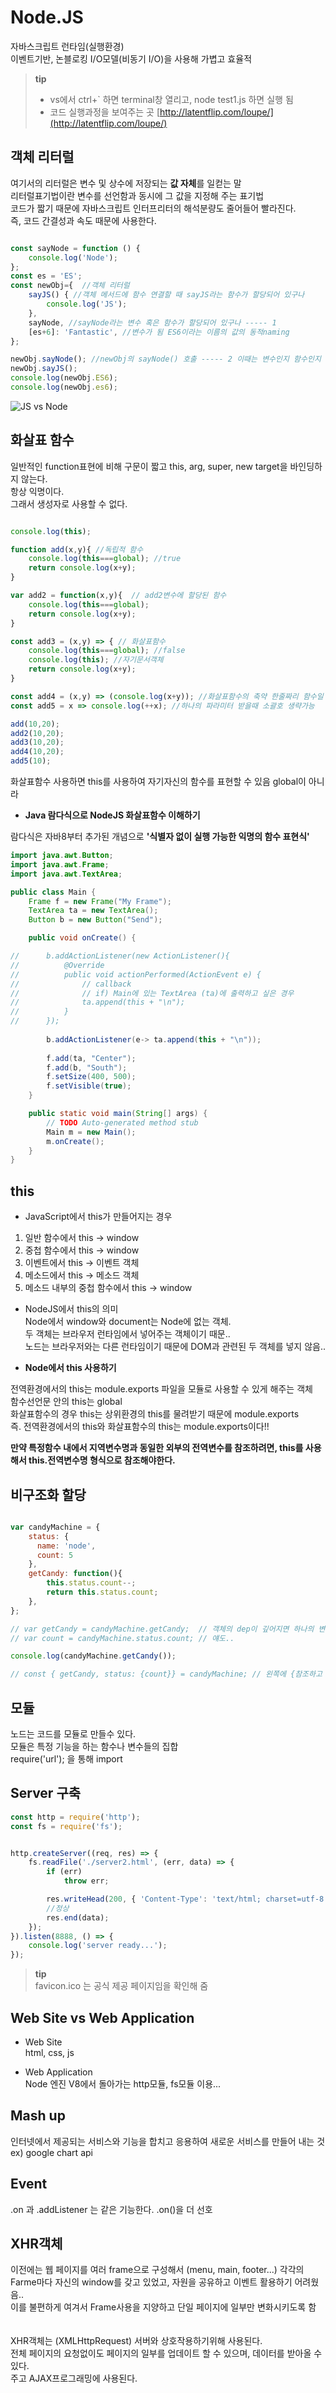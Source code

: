# Node.JS

자바스크립트 런타임(실행환경)  
이벤트기반, 논블로킹 I/O모델(비동기 I/O)을 사용해 가볍고 효율적  

> **tip**
> * vs에서 ctrl+` 하면 terminal창 열리고, node test1.js 하면 실행 됨  
> * 코드 실행과정을 보여주는 곳 [http://latentflip.com/loupe/](http://latentflip.com/loupe/)


## 객체 리터럴 

여기서의 리터럴은 변수 및 상수에 저장되는 **값 자체**를 일컫는 말  
리터럴표기법이란 변수를 선언함과 동시에 그 값을 지정해 주는 표기법  
코드가 짧기 때문에 자바스크립트 인터프리터의 해석분량도 줄어들어 빨라진다.  
즉, 코드 간결성과 속도 때문에 사용한다.  

```javascript

const sayNode = function () {
    console.log('Node');
};
const es = 'ES';
const newObj={  //객체 리터럴
    sayJS() { //객체 메서드에 함수 연결할 때 sayJS라는 함수가 할당되어 있구나
        console.log('JS');
    },
    sayNode, //sayNode라는 변수 혹은 함수가 할당되어 있구나 ----- 1
    [es+6]: 'Fantastic', //변수가 됨 ES6이라는 이름의 값의 동적naming
};

newObj.sayNode(); //newObj의 sayNode() 호출 ----- 2 이때는 변수인지 함수인지 명확히 알아야함
newObj.sayJS();
console.log(newObj.ES6);
console.log(newObj.es6);

```

![JS vs Node](./img/js&node.png)


## 화살표 함수

일반적인 function표현에 비해 구문이 짧고 this, arg, super, new target을 바인딩하지 않는다.  
항상 익명이다.  
그래서 생성자로 사용할 수 없다.  

```javascript

console.log(this); 

function add(x,y){ //독립적 함수
    console.log(this===global); //true
    return console.log(x+y);
}

var add2 = function(x,y){  // add2변수에 할당된 함수
    console.log(this===global);
    return console.log(x+y);
}

const add3 = (x,y) => { // 화살표함수
    console.log(this===global); //false
    console.log(this); //자기문서객체
    return console.log(x+y);
}

const add4 = (x,y) => (console.log(x+y)); //화살표함수의 축약 한줄짜리 함수일 경우
const add5 = x => console.log(++x); //하나의 파라미터 받을때 소괄호 생략가능

add(10,20);
add2(10,20);
add3(10,20);
add4(10,20);
add5(10);

```
화살표함수 사용하면 this를 사용하여 자기자신의 함수를 표현할 수 있음 
global이 아니라  

* **Java 람다식으로 NodeJS 화살표함수 이해하기**  

 람다식은 자바8부터 추가된 개념으로 **'식별자 없이 실행 가능한 익명의 함수 표현식'**  

```java
import java.awt.Button;
import java.awt.Frame;
import java.awt.TextArea;

public class Main {
	Frame f = new Frame("My Frame");
	TextArea ta = new TextArea();
	Button b = new Button("Send");

	public void onCreate() {

//		b.addActionListener(new ActionListener(){
//			@Override
//			public void actionPerformed(ActionEvent e) {
//				// callback
//				// if) Main에 있는 TextArea (ta)에 출력하고 싶은 경우
//				ta.append(this + "\n");
//			}
//		});
		
		b.addActionListener(e-> ta.append(this + "\n"));
		
		f.add(ta, "Center");
		f.add(b, "South");
		f.setSize(400, 500);
		f.setVisible(true);
	}

	public static void main(String[] args) {
		// TODO Auto-generated method stub
		Main m = new Main();
		m.onCreate();
	}
}

```


## this
  
* JavaScript에서 this가 만들어지는 경우  
1. 일반 함수에서 this -> window  
2. 중첩 함수에서 this -> window  
3. 이벤트에서 this -> 이벤트 객체  
4. 메소드에서 this -> 메소드 객체  
5. 메소드 내부의 중첩 함수에서 this -> window  

* NodeJS에서 this의 의미  
Node에서 window와 document는 Node에 없는 객체.  
두 객체는  브라우저 런타임에서 넣어주는 객체이기 때문..  
노드는 브라우저와는 다른 런타임이기 때문에 DOM과 관련된 두 객체를 넣지 않음..  

* **Node에서 this 사용하기**  

전역환경에서의 this는 module.exports 파일을 모듈로 사용할 수 있게 해주는 객체  
함수선언문 안의 this는 global  
화살표함수의 경우 this는 상위환경의 this를 물려받기 때문에 module.exports  
즉. 전역환경에서의 this와 화살표함수의 this는 module.exports이다!!  

**만약 특정함수 내에서 지역변수명과 동일한 외부의 전역변수를 참조하려면, this를 사용해서 this.전역변수명 형식으로 참조해야한다.**  



## 비구조화 할당

```javascript

var candyMachine = {
    status: {
      name: 'node',
      count: 5
    },
    getCandy: function(){
        this.status.count--;
        return this.status.count;
    },
};

// var getCandy = candyMachine.getCandy;  // 객체의 dep이 깊어지면 하나의 변수에 담고싶어짐,, 하지만 this가 바뀌기 때문에 에러됨
// var count = candyMachine.status.count; // 얘도..

console.log(candyMachine.getCandy());

// const { getCandy, status: {count}} = candyMachine; // 왼쪽에 {참조하고 싶은 변수,함수} 오른쪽에 할당하고 싶은 객체 씀 but, 얘도 this때매 에러

```

## 모듈

노드는 코드를 모듈로 만들수 있다.  
모듈은 특정 기능을 하는 함수나 변수들의 집합  
require('url'); 을 통해 import  


## Server 구축

```javascript
const http = require('http');
const fs = require('fs');


http.createServer((req, res) => {
    fs.readFile('./server2.html', (err, data) => {
        if (err)
            throw err;

        res.writeHead(200, { 'Content-Type': 'text/html; charset=utf-8' });
        //정상
        res.end(data);
    });
}).listen(8888, () => {
    console.log('server ready...');
});
```
  
> **tip**   
> favicon.ico 는 공식 제공 페이지임을 확인해 줌   
  

## Web Site vs Web Application

* Web Site  
html, css, js  

* Web Application  
Node 엔진 V8에서 돌아가는 http모듈, fs모듈 이용...  


## Mash up  

인터넷에서 제공되는 서비스와 기능을 합치고 응용하여 새로운 서비스를 만들어 내는 것  
ex) google chart api   


## Event

.on 과 .addListener 는 같은 기능한다. .on()을 더 선호


## XHR객체

이전에는 웹 페이지를 여러 frame으로 구성해서 (menu, main, footer...) 각각의 Farme마다 자신의 window를 갖고 있었고, 자원을 공유하고 이벤트 활용하기 어려웠음..  
이를 불편하게 여겨서 Frame사용을 지양하고 단일 페이지에 일부만 변화시키도록 함  
<br>  
XHR객체는 (XMLHttpRequest) 서버와 상호작용하기위해 사용된다.  
전체 페이지의 요청없이도 페이지의 일부를 업데이트 할 수 있으며, 데이터를 받아올 수 있다.  
주고 AJAX프로그래밍에 사용된다.  

